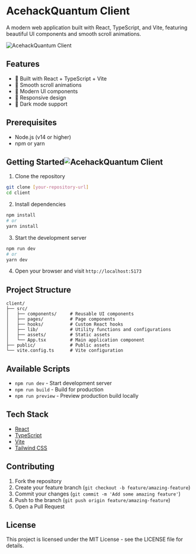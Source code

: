 # AcehackQuantum Client

A modern web application built with React, TypeScript, and Vite, featuring beautiful UI components and smooth scroll animations.

![AcehackQuantum Client](./draw.png)

## Features

- 🚀 Built with React + TypeScript + Vite
- 💫 Smooth scroll animations
- 🎨 Modern UI components
- 📱 Responsive design
- 🌙 Dark mode support

## Prerequisites

- Node.js (v14 or higher)
- npm or yarn

## Getting Started![AcehackQuantum Client](./assets/draw.png)

1. Clone the repository
```bash
git clone [your-repository-url]
cd client
```

2. Install dependencies
```bash
npm install
# or
yarn install
```

3. Start the development server
```bash
npm run dev
# or
yarn dev
```

4. Open your browser and visit `http://localhost:5173`

## Project Structure

```
client/
├── src/
│   ├── components/     # Reusable UI components
│   ├── pages/          # Page components
│   ├── hooks/          # Custom React hooks
│   ├── lib/            # Utility functions and configurations
│   ├── assets/         # Static assets
│   └── App.tsx         # Main application component
├── public/             # Public assets
└── vite.config.ts      # Vite configuration
```

## Available Scripts

- `npm run dev` - Start development server
- `npm run build` - Build for production
- `npm run preview` - Preview production build locally

## Tech Stack

- [React](https://reactjs.org/)
- [TypeScript](https://www.typescriptlang.org/)
- [Vite](https://vitejs.dev/)
- [Tailwind CSS](https://tailwindcss.com/)

## Contributing

1. Fork the repository
2. Create your feature branch (`git checkout -b feature/amazing-feature`)
3. Commit your changes (`git commit -m 'Add some amazing feature'`)
4. Push to the branch (`git push origin feature/amazing-feature`)
5. Open a Pull Request

## License

This project is licensed under the MIT License - see the LICENSE file for details.
